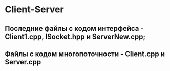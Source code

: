 # Client-Server
## Последние файлы с кодом интерфейса - Client1.cpp, ISocket.hpp и ServerNew.cpp;
## Файлы с кодом многопоточности - Client.cpp и Server.cpp 
